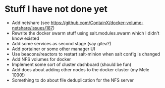 # Stuff I have not done yet

* Add netshare (see https://github.com/ContainX/docker-volume-netshare/issues/187)
* Rewrite the docker swarm stuff using salt.modules.swarm
  which I didn't know existed
* Add some services as second stage (say gitea?)
* Add portainer or some other manager UI
* Use beacons/reactors to restart salt-minion when salt config is changed
* Add NFS volumes for docker
* Implement some sort of cluster dashboard (should be fun)
* Add docs about adding other nodes to the docker cluster (my Mele 1000!)
* Something to do about file deduplication for the NFS server